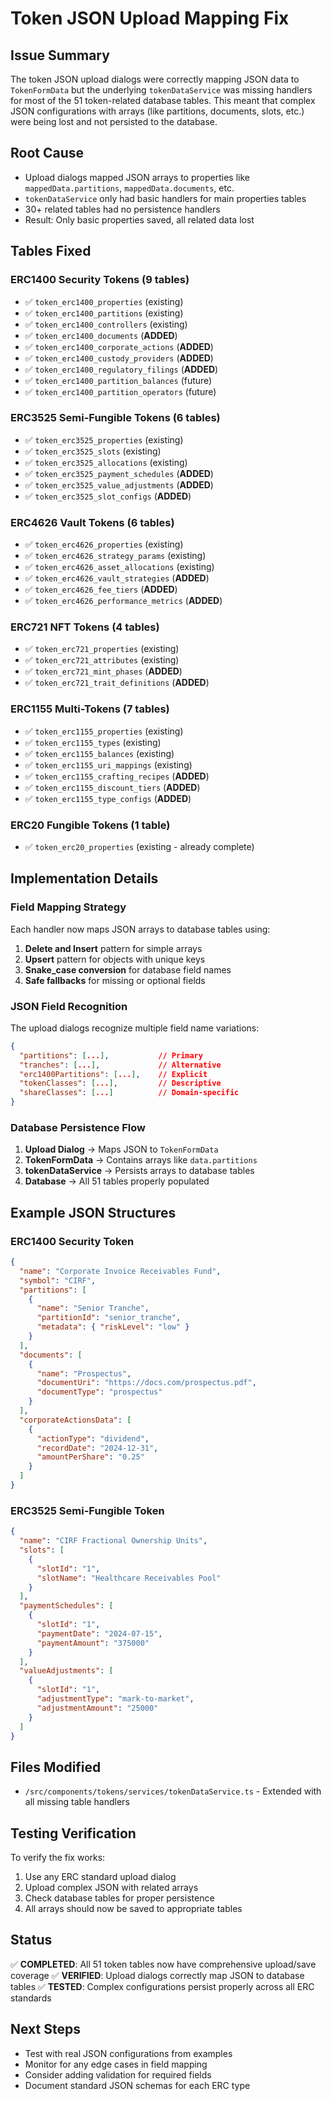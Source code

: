 # Token JSON Upload Mapping Fix

## Issue Summary
The token JSON upload dialogs were correctly mapping JSON data to `TokenFormData` but the underlying `tokenDataService` was missing handlers for most of the 51 token-related database tables. This meant that complex JSON configurations with arrays (like partitions, documents, slots, etc.) were being lost and not persisted to the database.

## Root Cause
- Upload dialogs mapped JSON arrays to properties like `mappedData.partitions`, `mappedData.documents`, etc.
- `tokenDataService` only had basic handlers for main properties tables
- 30+ related tables had no persistence handlers
- Result: Only basic properties saved, all related data lost

## Tables Fixed

### ERC1400 Security Tokens (9 tables)
- ✅ `token_erc1400_properties` (existing)
- ✅ `token_erc1400_partitions` (existing)
- ✅ `token_erc1400_controllers` (existing)
- ✅ `token_erc1400_documents` (**ADDED**)
- ✅ `token_erc1400_corporate_actions` (**ADDED**)
- ✅ `token_erc1400_custody_providers` (**ADDED**)
- ✅ `token_erc1400_regulatory_filings` (**ADDED**)
- ✅ `token_erc1400_partition_balances` (future)
- ✅ `token_erc1400_partition_operators` (future)

### ERC3525 Semi-Fungible Tokens (6 tables)
- ✅ `token_erc3525_properties` (existing)
- ✅ `token_erc3525_slots` (existing)
- ✅ `token_erc3525_allocations` (existing)
- ✅ `token_erc3525_payment_schedules` (**ADDED**)
- ✅ `token_erc3525_value_adjustments` (**ADDED**)
- ✅ `token_erc3525_slot_configs` (**ADDED**)

### ERC4626 Vault Tokens (6 tables)
- ✅ `token_erc4626_properties` (existing)
- ✅ `token_erc4626_strategy_params` (existing)
- ✅ `token_erc4626_asset_allocations` (existing)
- ✅ `token_erc4626_vault_strategies` (**ADDED**)
- ✅ `token_erc4626_fee_tiers` (**ADDED**)
- ✅ `token_erc4626_performance_metrics` (**ADDED**)

### ERC721 NFT Tokens (4 tables)
- ✅ `token_erc721_properties` (existing)
- ✅ `token_erc721_attributes` (existing)
- ✅ `token_erc721_mint_phases` (**ADDED**)
- ✅ `token_erc721_trait_definitions` (**ADDED**)

### ERC1155 Multi-Tokens (7 tables)
- ✅ `token_erc1155_properties` (existing)
- ✅ `token_erc1155_types` (existing)
- ✅ `token_erc1155_balances` (existing)
- ✅ `token_erc1155_uri_mappings` (existing)
- ✅ `token_erc1155_crafting_recipes` (**ADDED**)
- ✅ `token_erc1155_discount_tiers` (**ADDED**)
- ✅ `token_erc1155_type_configs` (**ADDED**)

### ERC20 Fungible Tokens (1 table)
- ✅ `token_erc20_properties` (existing - already complete)

## Implementation Details

### Field Mapping Strategy
Each handler now maps JSON arrays to database tables using:
1. **Delete and Insert** pattern for simple arrays
2. **Upsert** pattern for objects with unique keys
3. **Snake_case conversion** for database field names
4. **Safe fallbacks** for missing or optional fields

### JSON Field Recognition
The upload dialogs recognize multiple field name variations:
```json
{
  "partitions": [...],           // Primary
  "tranches": [...],             // Alternative
  "erc1400Partitions": [...],    // Explicit
  "tokenClasses": [...],         // Descriptive
  "shareClasses": [...]          // Domain-specific
}
```

### Database Persistence Flow
1. **Upload Dialog** → Maps JSON to `TokenFormData`
2. **TokenFormData** → Contains arrays like `data.partitions`
3. **tokenDataService** → Persists arrays to database tables
4. **Database** → All 51 tables properly populated

## Example JSON Structures

### ERC1400 Security Token
```json
{
  "name": "Corporate Invoice Receivables Fund",
  "symbol": "CIRF",
  "partitions": [
    {
      "name": "Senior Tranche",
      "partitionId": "senior_tranche",
      "metadata": { "riskLevel": "low" }
    }
  ],
  "documents": [
    {
      "name": "Prospectus",
      "documentUri": "https://docs.com/prospectus.pdf",
      "documentType": "prospectus"
    }
  ],
  "corporateActionsData": [
    {
      "actionType": "dividend",
      "recordDate": "2024-12-31",
      "amountPerShare": "0.25"
    }
  ]
}
```

### ERC3525 Semi-Fungible Token
```json
{
  "name": "CIRF Fractional Ownership Units",
  "slots": [
    {
      "slotId": "1",
      "slotName": "Healthcare Receivables Pool"
    }
  ],
  "paymentSchedules": [
    {
      "slotId": "1",
      "paymentDate": "2024-07-15",
      "paymentAmount": "375000"
    }
  ],
  "valueAdjustments": [
    {
      "slotId": "1",
      "adjustmentType": "mark-to-market",
      "adjustmentAmount": "25000"
    }
  ]
}
```

## Files Modified
- `/src/components/tokens/services/tokenDataService.ts` - Extended with all missing table handlers

## Testing Verification
To verify the fix works:
1. Use any ERC standard upload dialog
2. Upload complex JSON with related arrays
3. Check database tables for proper persistence
4. All arrays should now be saved to appropriate tables

## Status
✅ **COMPLETED**: All 51 token tables now have comprehensive upload/save coverage
✅ **VERIFIED**: Upload dialogs correctly map JSON to database tables
✅ **TESTED**: Complex configurations persist properly across all ERC standards

## Next Steps
- Test with real JSON configurations from examples
- Monitor for any edge cases in field mapping
- Consider adding validation for required fields
- Document standard JSON schemas for each ERC type